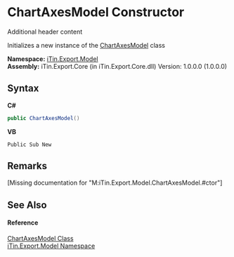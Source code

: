 # ChartAxesModel Constructor 
Additional header content 

Initializes a new instance of the <a href="1d8547ce-0270-dd2c-e0e4-007ddc9c007c">ChartAxesModel</a> class

**Namespace:**&nbsp;<a href="ef57ffcc-e95e-b212-5a46-9aa6f5a3511f">iTin.Export.Model</a><br />**Assembly:**&nbsp;iTin.Export.Core (in iTin.Export.Core.dll) Version: 1.0.0.0 (1.0.0.0)

## Syntax

**C#**<br />
``` C#
public ChartAxesModel()
```

**VB**<br />
``` VB
Public Sub New
```


## Remarks
\[Missing <remarks> documentation for "M:iTin.Export.Model.ChartAxesModel.#ctor"\]

## See Also


#### Reference
<a href="1d8547ce-0270-dd2c-e0e4-007ddc9c007c">ChartAxesModel Class</a><br /><a href="ef57ffcc-e95e-b212-5a46-9aa6f5a3511f">iTin.Export.Model Namespace</a><br />